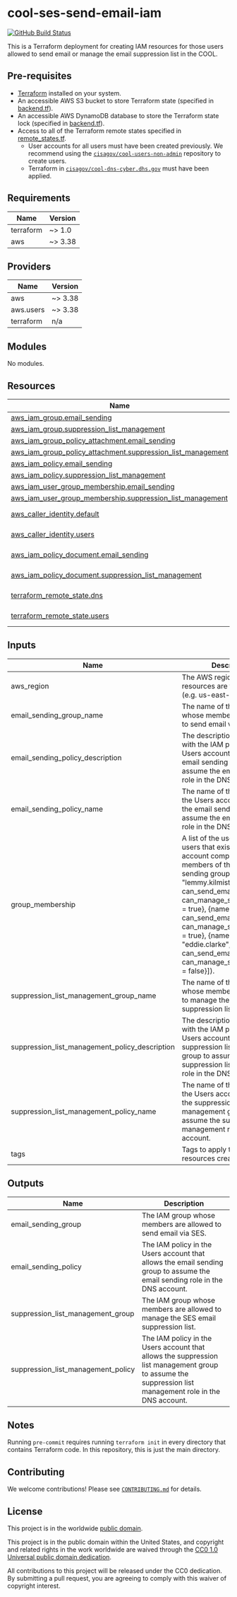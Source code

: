 # cool-ses-send-email-iam #

[![GitHub Build Status](https://github.com/cisagov/cool-ses-send-email-iam/workflows/build/badge.svg)](https://github.com/cisagov/cool-ses-send-email-iam/actions)

This is a Terraform deployment for creating IAM resources for those
users allowed to send email or manage the email suppression list in
the COOL.

## Pre-requisites ##

- [Terraform](https://www.terraform.io/) installed on your system.
- An accessible AWS S3 bucket to store Terraform state
  (specified in [backend.tf](backend.tf)).
- An accessible AWS DynamoDB database to store the Terraform state lock
  (specified in [backend.tf](backend.tf)).
- Access to all of the Terraform remote states specified in
  [remote_states.tf](remote_states.tf).
  - User accounts for all users must have been created previously.  We
  recommend using the
  [`cisagov/cool-users-non-admin`](https://github.com/cisagov/cool-users-non-admin)
  repository to create users.
  - Terraform in
  [`cisagov/cool-dns-cyber.dhs.gov`](https://github.com/cisagov/cool-dns-cyber.dhs.gov)
  must have been applied.

## Requirements ##

| Name | Version |
|------|---------|
| terraform | ~> 1.0 |
| aws | ~> 3.38 |

## Providers ##

| Name | Version |
|------|---------|
| aws | ~> 3.38 |
| aws.users | ~> 3.38 |
| terraform | n/a |

## Modules ##

No modules.

## Resources ##

| Name | Type |
|------|------|
| [aws_iam_group.email_sending](https://registry.terraform.io/providers/hashicorp/aws/latest/docs/resources/iam_group) | resource |
| [aws_iam_group.suppression_list_management](https://registry.terraform.io/providers/hashicorp/aws/latest/docs/resources/iam_group) | resource |
| [aws_iam_group_policy_attachment.email_sending](https://registry.terraform.io/providers/hashicorp/aws/latest/docs/resources/iam_group_policy_attachment) | resource |
| [aws_iam_group_policy_attachment.suppression_list_management](https://registry.terraform.io/providers/hashicorp/aws/latest/docs/resources/iam_group_policy_attachment) | resource |
| [aws_iam_policy.email_sending](https://registry.terraform.io/providers/hashicorp/aws/latest/docs/resources/iam_policy) | resource |
| [aws_iam_policy.suppression_list_management](https://registry.terraform.io/providers/hashicorp/aws/latest/docs/resources/iam_policy) | resource |
| [aws_iam_user_group_membership.email_sending](https://registry.terraform.io/providers/hashicorp/aws/latest/docs/resources/iam_user_group_membership) | resource |
| [aws_iam_user_group_membership.suppression_list_management](https://registry.terraform.io/providers/hashicorp/aws/latest/docs/resources/iam_user_group_membership) | resource |
| [aws_caller_identity.default](https://registry.terraform.io/providers/hashicorp/aws/latest/docs/data-sources/caller_identity) | data source |
| [aws_caller_identity.users](https://registry.terraform.io/providers/hashicorp/aws/latest/docs/data-sources/caller_identity) | data source |
| [aws_iam_policy_document.email_sending](https://registry.terraform.io/providers/hashicorp/aws/latest/docs/data-sources/iam_policy_document) | data source |
| [aws_iam_policy_document.suppression_list_management](https://registry.terraform.io/providers/hashicorp/aws/latest/docs/data-sources/iam_policy_document) | data source |
| [terraform_remote_state.dns](https://registry.terraform.io/providers/hashicorp/terraform/latest/docs/data-sources/remote_state) | data source |
| [terraform_remote_state.users](https://registry.terraform.io/providers/hashicorp/terraform/latest/docs/data-sources/remote_state) | data source |

## Inputs ##

| Name | Description | Type | Default | Required |
|------|-------------|------|---------|:--------:|
| aws\_region | The AWS region in which resources are to be created (e.g. us-east-1). | `string` | `"us-east-1"` | no |
| email\_sending\_group\_name | The name of the IAM group whose members are allowed to send email via SES. | `string` | `"SES_cyber.dhs.gov_emailers"` | no |
| email\_sending\_policy\_description | The description to associate with the IAM policy in the Users account that allows the email sending group to assume the email sending role in the DNS account. | `string` | `"Allows the email sending group to assume the email sending role in the DNS account."` | no |
| email\_sending\_policy\_name | The name of the IAM policy in the Users account that allows the email sending group to assume the email sending role in the DNS account. | `string` | `"DNS-AssumeSesSendEmail-cyber.dhs.gov"` | no |
| group\_membership | A list of the usernames of users that exist in the Users account comprising the members of the email sending group (e.g. [{name = "lemmy.kilmister", can\_send\_email = true, can\_manage\_suppression\_list = true}, {name = "phil.taylor", can\_send\_email = false, can\_manage\_suppression\_list = true}, {name = "eddie.clarke", can\_send\_email = true, can\_manage\_suppression\_list = false}]). | `list(object({ name = string, can_send_email = bool, can_manage_suppression_list = bool }))` | n/a | yes |
| suppression\_list\_management\_group\_name | The name of the IAM group whose members are allowed to manage the SES email suppression list. | `string` | `"SES_cyber.dhs.gov_suppression_list_managers"` | no |
| suppression\_list\_management\_policy\_description | The description to associate with the IAM policy in the Users account that allows the suppression list management group to assume the suppression list management role in the DNS account. | `string` | `"Allows the suppression list management group to assume the suppression list management role in the DNS account."` | no |
| suppression\_list\_management\_policy\_name | The name of the IAM policy in the Users account that allows the suppression list management group to assume the suppression list management role in the DNS account. | `string` | `"DNS-AssumeSesManageSuppressionList-cyber.dhs.gov"` | no |
| tags | Tags to apply to all AWS resources created. | `map(string)` | `{}` | no |

## Outputs ##

| Name | Description |
|------|-------------|
| email\_sending\_group | The IAM group whose members are allowed to send email via SES. |
| email\_sending\_policy | The IAM policy in the Users account that allows the email sending group to assume the email sending role in the DNS account. |
| suppression\_list\_management\_group | The IAM group whose members are allowed to manage the SES email suppression list. |
| suppression\_list\_management\_policy | The IAM policy in the Users account that allows the suppression list management group to assume the suppression list management role in the DNS account. |

## Notes ##

Running `pre-commit` requires running `terraform init` in every directory that
contains Terraform code. In this repository, this is just the main directory.

## Contributing ##

We welcome contributions!  Please see [`CONTRIBUTING.md`](CONTRIBUTING.md) for
details.

## License ##

This project is in the worldwide [public domain](LICENSE).

This project is in the public domain within the United States, and
copyright and related rights in the work worldwide are waived through
the [CC0 1.0 Universal public domain
dedication](https://creativecommons.org/publicdomain/zero/1.0/).

All contributions to this project will be released under the CC0
dedication. By submitting a pull request, you are agreeing to comply
with this waiver of copyright interest.

